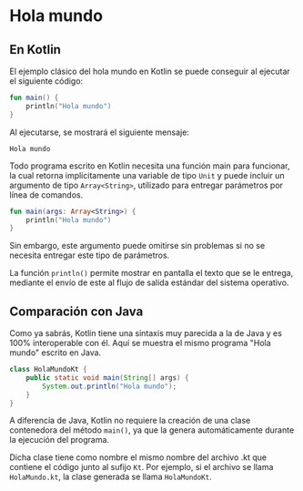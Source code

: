 # Hola mundo

## En Kotlin

El ejemplo clásico del hola mundo en Kotlin se puede conseguir al ejecutar el siguiente código:

```kotlin
fun main() {
    println("Hola mundo")
}
```

Al ejecutarse, se mostrará el siguiente mensaje:

```text
Hola mundo
```

Todo programa escrito en Kotlin necesita una función main para funcionar, la cual retorna implícitamente una variable de tipo `Unit` y puede incluir un argumento de tipo `Array<String>`, utilizado para entregar parámetros por línea de comandos.

```kotlin
fun main(args: Array<String>) {
    println("Hola mundo")
}
```

Sin embargo, este argumento puede omitirse sin problemas si no se necesita entregar este tipo de parámetros.

La función `println()` permite mostrar en pantalla el texto que se le entrega, mediante el envío de este al flujo de salida estándar del sistema operativo.

## Comparación con Java

Como ya sabrás, Kotlin tiene una sintaxis muy parecida a la de Java y es 100% interoperable con él.
Aquí se muestra el mismo programa "Hola mundo" escrito en Java.

```java
class HolaMundoKt {
    public static void main(String[] args) {
        System.out.println("Hola mundo"); 
    }
}
```

A diferencia de Java, Kotlin no requiere la creación de una clase contenedora del método `main()`, ya que la genera automáticamente durante la ejecución del programa.

Dicha clase tiene como nombre el mismo nombre del archivo .kt que contiene el código junto al sufijo `Kt`.
Por ejemplo, si el archivo se llama `HolaMundo.kt`, la clase generada se llama `HolaMundoKt`.
